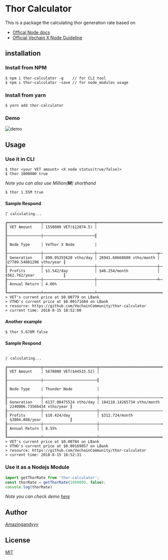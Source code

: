 # Thor Calculator
This is a package the calculating thor generation rate based on 
- [Offical Node docs](https://medium.com/@vechainofficial/vechain-apotheosis-part-ii-thor-power-forged-974111a93278 )
- [Official Vechain X Node Guideline](https://medium.com/@vechainofficial/vechain-x-series-6b77b746b4b2)

## installation

### Install from NPM

```terminal
$ npm i thor-calculator -g    // for CLI tool
$ npm i thor-calculator -save // for node_modules usage
```

### Install from yarn

```terminal
$ yarn add thor-calculator
```

### Demo
![demo](https://media.giphy.com/media/8YZzCgzFbChobyZ4de/giphy.gif)


## Usage

### Use it in CLI

```terminal
$ thor <your VET amount> <X node status(true/false)>
$ thor 1000000 true
```

*Note you can also use Million(**M**) shorthand*

```terminal
$ thor 1.55M true
```

#### Sample Respond

```terminal
⡏ calculating...

╔═══════════════╤═══════════════════════╤═══════════════════════════════════════════════════════╗
║ VET Amount    │ 1550000 VET($12074.5) │                                                       ║
╟───────────────┼───────────────────────╢                                                       ║
║ Node Type     │ VeThor X Node         │                                                       ║
╟───────────────┼───────────────────────┼───────────────────────────╤───────────────────────────╢
║ Generation    │ 898.05355620 vtho/day │ 26941.60668600 vtho/month │ 327789.54801296 vtho/year ║
╟───────────────┼───────────────────────┼───────────────────────────┼───────────────────────────╢
║ Profits       │ $1.542/day            │ $46.254/month             │ $562.762/year             ║
╟───────────────┼───────────────────────┼───────────────────────────╧───────────────────────────╢
║ Annual Return │ 4.66%                 │                                                       ║
╚═══════════════╧═══════════════════════╧═══════════════════════════════════════════════════════╝
> VET's current price at $0.00779 on LBank
> VTHO's current price at $0.00171684 on LBank
> resource: https://github.com/VechainCommunity/thor-calculator
> current time: 2018-8-15 18:52:00

```

#### Another example
```terminal
$ thor 5.678M false
```

#### Sample Respond

```terminal

⡗ calculating...

╔═══════════════╤════════════════════════╤═════════════════════════════════════════════════════════╗
║ VET Amount    │ 5678000 VET($44515.52) │                                                         ║
╟───────────────┼────────────────────────╢                                                         ║
║ Node Type     │ Thunder Node           │                                                         ║
╟───────────────┼────────────────────────┼────────────────────────────╤────────────────────────────╢
║ Generation    │ 6137.00475524 vtho/day │ 184110.14265734 vtho/month │ 2240006.73566434 vtho/year ║
╟───────────────┼────────────────────────┼────────────────────────────┼────────────────────────────╢
║ Profits       │ $10.424/day            │ $312.724/month             │ $3804.808/year             ║
╟───────────────┼────────────────────────┼────────────────────────────╧────────────────────────────╢
║ Annual Return │ 8.55%                  │                                                         ║
╚═══════════════╧════════════════════════╧═════════════════════════════════════════════════════════╝
> VET's current price at $0.00784 on LBank
> VTHO's current price at $0.00169857 on LBank
> resource: https://github.com/VechainCommunity/thor-calculator
> current time: 2018-8-15 18:52:31

```

### Use it as a Nodejs Module

```javascript
import getThorRate from 'thor-calculator';
const thorRate = getThorRate(1000000, false);
console.log(thorRate)
```

*Note you can check demo [here](https://github.com/VechainCommunity/thor-calculator/blob/master/demo.js)*

## Author
[Amazingandyyy](https://github.com/amazingandyyy)

## License
[MIT](https://github.com/VechainCommunity/thor-calculator/blob/master/license)
